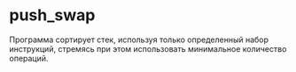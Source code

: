 # push_swap
Программа сортирует стек, используя только определенный набор инструкций, стремясь при этом использовать минимальное количество операций.
